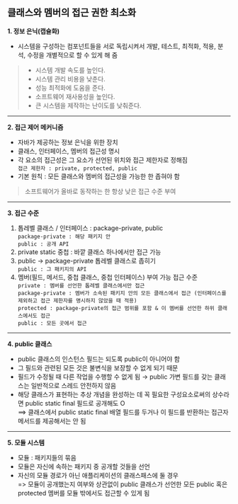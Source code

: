 ## **클래스와 멤버의 접근 권한 최소화**

**1. 정보 은닉(캡슐화)**
- 시스템을 구성하는 컴포넌트들을 서로 독립시켜서 개발, 테스트, 최적화, 적용, 분석, 수정을 개별적으로 할 수 있게 해 줌
> - 시스템 개발 속도를 높인다.
> - 시스템 관리 비용을 낮춘다.
> - 성능 최적화에 도움을 준다.
> - 소프트웨어 재사용성을 높인다.
> - 큰 시스템을 제작하는 난이도를 낮춰준다.
---
**2. 접근 제어 메커니즘**
- 자바가 제공하는 정보 은닉을 위한 장치
- 클래스, 인터페이스, 멤버의 접근성 명시
- 각 요소의 접근성은 그 요소가 선언된 위치와 접근 제한자로 정해짐\
`접근 제한자 : private, protected, public`
- 기본 원칙 : 모든 클래스와 멤버의 접근성을 가능한 한 좁혀야 함
> 소프트웨어가 올바로 동작하는 한 항상 낮은 접근 수준 부여
---
**3. 접근 수준**
1. 톱레벨 클래스 / 인터페이스 : package-private, public\
`package-private : 해당 패키지 안`\
`public : 공개 API`
2. private static 중첩 : 바깥 클래스 하나에서만 접근 가능
3. public → package-private 톱레벨 클래스로 좁히기\
`public : 그 패키지의 API`
4. 멤버(필드, 메서드, 중첩 클래스, 중첩 인터페이스) 부여 가능 접근 수준\
`private : 멤버를 선언한 톱레벨 클래스에서만 접근`\
`package-private : 멤버가 소속된 패키지 안의 모든 클래스에서 접근 (인터페이스를 제외하고 접근 제한자를 명시하지 않았을 때 적용)`\
`protected : package-private의 접근 범위를 포함 & 이 멤버를 선언한 하위 클래스에서도 접근`\
`public : 모든 곳에서 접근`
---
**4. public 클래스**
- public 클래스의 인스턴스 필드는 되도록 public이 아니어야 함
- 그 필드와 관련된 모든 것은 불변식을 보장할 수 없게 되기 때문
- 필드가 수정될 때 다른 작업을 수행할 수 없게 됨 → public 가변 필드를 갖는 클래스는 일반적으로 스레드 안전하지 않음
- 해당 클래스가 표현하는 추상 개념을 완성하는 데 꼭 필요한 구성요소로써의 상수라면 public static final 필드로 공개해도 O\
==> 클래스에서 public static final 배열 필드를 두거나 이 필드를 반환하는 접근자 메서드를 제공해서는 안 됨
---
**5. 모듈 시스템**
- 모듈 : 패키지들의 묶음
- 모듈은 자신에 속하는 패키지 중 공개할 것들을 선언
- 자신의 모듈 경로가 아닌 애플리케이션의 클래스패스에 둘 경우\
  => 모듈이 공개했는지 여부와 상관없이 public 클래스가 선언한 모든 public 혹은 protected 멤버를 모듈 밖에서도 접근할 수 있게 됨
